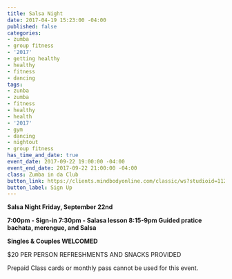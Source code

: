 ```yaml
---
title: Salsa Night
date: 2017-04-19 15:23:00 -04:00
published: false
categories:
- zumba
- group fitness
- '2017'
- getting healthy
- healthy
- fitness
- dancing
tags:
- zunba
- zumba
- fitness
- healthy
- health
- '2017'
- gym
- dancing
- nightout
- group fitness
has_time_and_date: true
event_date: 2017-09-22 19:00:00 -04:00
event_end_date: 2017-09-22 21:00:00 -04:00
class: Zumba in da Club
button_link: https://clients.mindbodyonline.com/classic/ws?studioid=112719&stype=-8&sTG=28&sVT=21
button_label: Sign Up
---
```


**Salsa Night Friday, September 22nd**

**7:00pm - Sign-in
  7:30pm - Salasa lesson
  8:15-9pm Guided pratice bachata, merengue, and Salsa** 

**Singles & Couples WELCOMED**

$20 PER PERSON
REFRESHMENTS AND SNACKS PROVIDED 



Prepaid Class cards or monthly pass cannot be used for this event.
